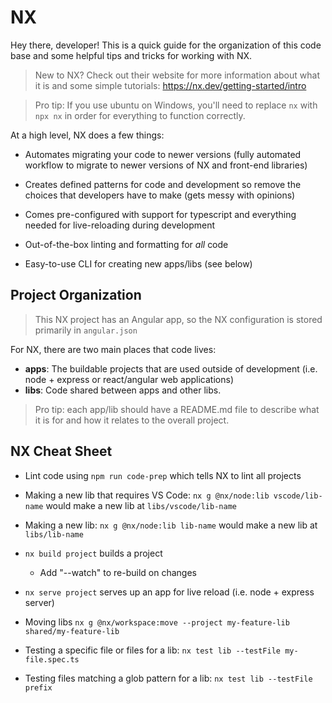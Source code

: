 # NX

Hey there, developer! This is a quick guide for the organization of this code base and some helpful tips and tricks for working with NX.

> New to NX? Check out their website for more information about what it is and some simple tutorials: https://nx.dev/getting-started/intro

> Pro tip: If you use ubuntu on Windows, you'll need to replace `nx` with `npx nx` in order for everything to function correctly.

At a high level, NX does a few things:

- Automates migrating your code to newer versions (fully automated workflow to migrate to newer versions of NX and front-end libraries)

- Creates defined patterns for code and development so remove the choices that developers have to make (gets messy with opinions)

- Comes pre-configured with support for typescript and everything needed for live-reloading during development

- Out-of-the-box linting and formatting for _all_ code

- Easy-to-use CLI for creating new apps/libs (see below)

## Project Organization

> This NX project has an Angular app, so the NX configuration is stored primarily in `angular.json`

For NX, there are two main places that code lives:

- **apps**: The buildable projects that are used outside of development (i.e. node + express or react/angular web applications)
- **libs**: Code shared between apps and other libs.

> Pro tip: each app/lib should have a README.md file to describe what it is for and how it relates to the overall project.

## NX Cheat Sheet

- Lint code using `npm run code-prep` which tells NX to lint all projects

- Making a new lib that requires VS Code: `nx g @nx/node:lib vscode/lib-name` would make a new lib at `libs/vscode/lib-name`

- Making a new lib: `nx g @nx/node:lib lib-name` would make a new lib at `libs/lib-name`

- `nx build project` builds a project

  - Add "--watch" to re-build on changes

- `nx serve project` serves up an app for live reload (i.e. node + express server)

- Moving libs `nx g @nx/workspace:move --project my-feature-lib shared/my-feature-lib`

- Testing a specific file or files for a lib: `nx test lib --testFile my-file.spec.ts`

- Testing files matching a glob pattern for a lib: `nx test lib --testFile prefix`
